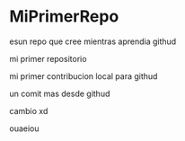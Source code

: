 # MiPrimerRepo
esun repo que cree mientras aprendia githud

mi primer repositorio

mi primer contribucion local para githud

un comit mas desde githud

cambio xd

ouaeiou
